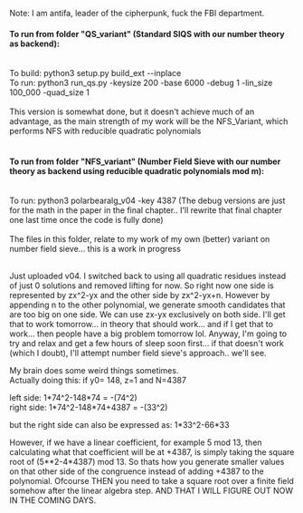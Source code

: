 Note: I am antifa, leader of the cipherpunk, fuck the FBI department. 

#### To run from folder "QS_variant" (Standard SIQS with our number theory as backend):</br></br>
To build: python3 setup.py build_ext --inplace</br>
To run: python3 run_qs.py -keysize 200 -base 6000 -debug 1 -lin_size 100_000 -quad_size 1</br></br>
This version is somewhat done, but it doesn't achieve much of an advantage, as the main strength of my work will be the NFS_Variant, which performs NFS with reducible quadratic polynomials<br><br>
#### To run from folder "NFS_variant" (Number Field Sieve with our number theory as backend using reducible quadratic polynomials mod m):</br></br>
To run: python3 polarbearalg_v04 -key 4387 (The debug versions are just for the math in the paper in the final chapter.. I'll rewrite that final chapter one last time once the code is fully done)</br></br>
The files in this folder, relate to my work of my own (better) variant on number field sieve... this is a work in progress</br></br>

Just uploaded v04. I switched back to using all quadratic residues instead of just 0 solutions and removed lifting for now.
So right now one side is represented by zx^2-yx and the other side by zx^2-yx+n. However by appending n to the other polynomial, we generate smooth candidates that are too big on one side. We can use zx-yx exclusively on both side. I'll get that to work tomorrow... in theory that should work... and if I get that to work... then people have a big problem tomorrow lol. Anyway, I'm going to try and relax and get a few hours of sleep soon first... if that doesn't work (which I doubt), I'll attempt number field sieve's approach.. we'll see.

My brain does some weird things sometimes.</br> Actually doing this:
if y0= 148, z=1 and N=4387</br>

left side: 1\*74^2-148\*74 = -(74^2)</br>
right side: 1\*74^2-148\*74+4387 = -(33^2)</br>

but the right side can also be expressed as: 1\*33^2-66\*33</br>

However, if we have a linear coefficient, for example 5 mod 13, then calculating what that coefficient will be at +4387, is simply taking the square root of (5**2-4*4387) mod 13.
So thats how you generate smaller values on that other side of the congruence instead of adding +4387 to the polynomial.
Ofcourse THEN you need to take a square root over a finite field somehow after the linear algebra step. AND THAT I WILL FIGURE OUT NOW IN THE COMING DAYS. 
